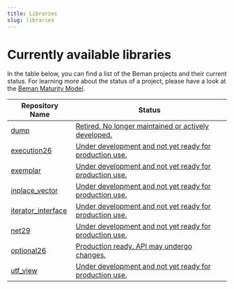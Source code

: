 ```yaml
---
title: Libraries
slug: libraries
---
```


# Currently available libraries

In the table below, you can find a list of the Beman projects and their current status. 
For learning more about the status of a project, please have a look at the [Beman Maturity Model](/docs/BEMAN_LIBRARY_MATURITY_MODEL). 

| Repository Name     | Status                                             |
|---------------------|----------------------------------------------------|
| [dump](https://github.com/bemanproject/dump)                | [Retired. No longer maintained or actively developed.](https://github.com/bemanproject/beman/blob/main/docs/BEMAN_LIBRARY_MATURITY_MODEL.md#retired-no-longer-maintained-or-actively-developed) |
| [execution26](https://github.com/bemanproject/execution26)  | [Under development and not yet ready for production use.](https://github.com/bemanproject/beman/blob/main/docs/BEMAN_LIBRARY_MATURITY_MODEL.md#under-development-and-not-yet-ready-for-production-use) |
| [exemplar](https://github.com/bemanproject/exemplar)        | [Under development and not yet ready for production use.](https://github.com/bemanproject/beman/blob/main/docs/BEMAN_LIBRARY_MATURITY_MODEL.md#under-development-and-not-yet-ready-for-production-use) |
| [inplace_vector](https://github.com/bemanproject/inplace_vector) | [Under development and not yet ready for production use.](https://github.com/bemanproject/beman/blob/main/docs/BEMAN_LIBRARY_MATURITY_MODEL.md#under-development-and-not-yet-ready-for-production-use) |
| [iterator_interface](https://github.com/bemanproject/iterator_interface) | [Under development and not yet ready for production use.](https://github.com/bemanproject/beman/blob/main/docs/BEMAN_LIBRARY_MATURITY_MODEL.md#under-development-and-not-yet-ready-for-production-use) |
| [net29](https://github.com/bemanproject/net29)             | [Under development and not yet ready for production use.](https://github.com/bemanproject/beman/blob/main/docs/BEMAN_LIBRARY_MATURITY_MODEL.md#under-development-and-not-yet-ready-for-production-use) |
| [optional26](https://github.com/bemanproject/optional26)   | [Production ready. API may undergo changes.](https://github.com/bemanproject/beman/blob/main/docs/BEMAN_LIBRARY_MATURITY_MODEL.md#production-ready-api-may-undergo-changes) |
| [utf_view](https://github.com/bemanproject/utf_view)       | [Under development and not yet ready for production use.](https://github.com/bemanproject/beman/blob/main/docs/BEMAN_LIBRARY_MATURITY_MODEL.md#under-development-and-not-yet-ready-for-production-use) |


